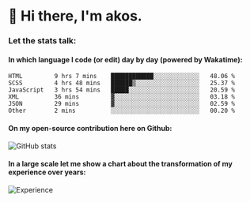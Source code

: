 # 👋 Hi there, I'm akos. 


### Let the stats talk:


#### In which language I code (or edit) day by day (powered by Wakatime): 

<!--START_SECTION:waka-->

```text
HTML         9 hrs 7 mins    ████████████░░░░░░░░░░░░░   48.06 %
SCSS         4 hrs 48 mins   ██████▒░░░░░░░░░░░░░░░░░░   25.37 %
JavaScript   3 hrs 54 mins   █████░░░░░░░░░░░░░░░░░░░░   20.59 %
XML          36 mins         ▓░░░░░░░░░░░░░░░░░░░░░░░░   03.18 %
JSON         29 mins         ▓░░░░░░░░░░░░░░░░░░░░░░░░   02.59 %
Other        2 mins          ░░░░░░░░░░░░░░░░░░░░░░░░░   00.20 %
```

<!--END_SECTION:waka-->

#### On my open-source contribution here on Github:
 
![GitHub stats](https://github-readme-stats.vercel.app/api?username=akosbalasko)

#### In a large scale let me show a chart about the transformation of my experience over years:   

![Experience](https://cr-skills-chart-widget.azurewebsites.net/api/api?username=akosbalasko)
